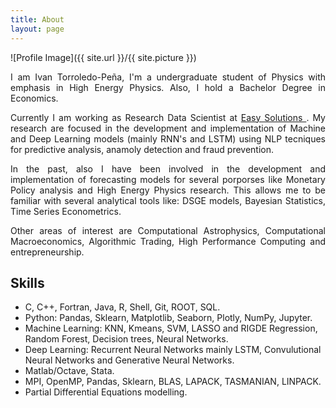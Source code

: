 ```yaml
---
title: About
layout: page
---
```

![Profile Image]({{ site.url }}/{{ site.picture }})

<div align="justify">
<p>
	I am Ivan Torroledo-Peña, I'm a undergraduate student of Physics with emphasis in High Energy Physics. Also, I hold a Bachelor Degree in Economics. 
</p>
<p>
Currently I am working as Research Data Scientist at <a href='http://www.easysol.net' target="_blank"> Easy Solutions </a>. My research are focused in the development and implementation of Machine and Deep Learning models (mainly RNN's and LSTM) using NLP tecniques for predictive analysis, anamoly detection and fraud prevention.
</p>
<p>
In the past, also I have been involved in the development and implementation of forecasting models for several porporses like Monetary Policy analysis and High Energy Physics research. This allows me to be familiar with several analytical tools like: DSGE models, Bayesian Statistics, Time Series Econometrics.
</p>
<p>
Other areas of interest are Computational Astrophysics, Computational Macroeconomics, Algorithmic Trading, High Performance Computing and entrepreneurship.
</p>
</div>

<h2> <b>Skills</b></h2>
<ul class="skill-list">
	<li>C, C++, Fortran, Java, R, Shell, Git, ROOT, SQL.</li>
	<li>Python: Pandas, Sklearn, Matplotlib, Seaborn, Plotly, NumPy, Jupyter.</li>
	<li>Machine Learning: KNN, Kmeans, SVM, LASSO and RIGDE Regression, Random Forest, Decision trees, Neural Networks.</li>
	<li>Deep Learning: Recurrent Neural Networks mainly LSTM, Convulutional Neural Networks and Generative Neural Networks.</li>
	<li>Matlab/Octave, Stata.</li>
	<li>MPI, OpenMP, Pandas, Sklearn, BLAS, LAPACK, TASMANIAN, LINPACK.</li>
	<li>Partial Differential Equations modelling.</li>
</ul>
